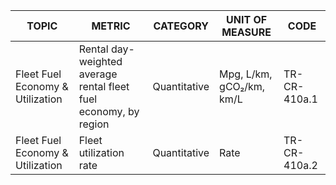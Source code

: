 | TOPIC | METRIC | CATEGORY | UNIT OF MEASURE | CODE |
|-------|--------|----------|-----------------|------|
| Fleet Fuel Economy & Utilization | Rental day-weighted average rental fleet fuel economy, by region | Quantitative | Mpg, L/km, gCO₂/km, km/L | TR-CR-410a.1 |
| Fleet Fuel Economy & Utilization | Fleet utilization rate | Quantitative | Rate | TR-CR-410a.2 |